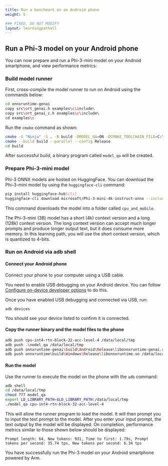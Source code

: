 ```yaml
---
title: Run a benchmark on an Android phone
weight: 5

### FIXED, DO NOT MODIFY
layout: learningpathall
---
```


## Run a Phi-3 model on your Android phone

You can now prepare and run a Phi-3-mini model on your Android smartphone, and view performance metrics:

### Build model runner

First, cross-compile the model runner to run on Android using the commands below:

``` bash
cd onnxruntime-genai
copy src\ort_genai.h examples\c\include\
copy src\ort_genai_c.h examples\c\include\
cd examples\c
```
Run the `cmake` command as shown:

```bash
cmake -G "Ninja" -S . -B build -DMODEL_QA=ON -DCMAKE_TOOLCHAIN_FILE=C:\Users\$env:USERNAME\AppData\Local\Android\Sdk\ndk\27.3.13750724\build\cmake\android.toolchain.cmake -DANDROID_ABI=arm64-v8a -DANDROID_PLATFORM=android-27 -DCMAKE_BUILD_TYPE=Release -DCMAKE_EXE_LINKER_FLAGS="-L../lib"
cmake --build build --parallel --config Release 
cd build
```

After successful build, a binary program called `model_qa` will be created.

### Prepare Phi-3-mini model

Phi-3 ONNX models are hosted on HuggingFace. You can download the Phi-3-mini model by using the `huggingface-cli` command:

``` bash
pip install huggingface-hub[cli]
huggingface-cli download microsoft/Phi-3-mini-4k-instruct-onnx --include cpu_and_mobile/cpu-int4-rtn-block-32-acc-level-4/* --local-dir .
```
This command downloads the model into a folder called `cpu_and_mobile`.

The Phi-3-mini (3B) model has a short (4k) context version and a long (128k) context version. The long context version can accept much longer prompts and produce longer output text, but it does consume more memory. In this learning path, you will use the short context version, which is quantized to 4-bits.


### Run on Android via adb shell

#### Connect your Android phone
Connect your phone to your computer using a USB cable. 

You need to enable USB debugging on your Android device. You can follow [Configure on-device developer options](https://developer.android.com/studio/debug/dev-options) to do this.

Once you have enabled USB debugging and connected via USB, run:

```
adb devices
```

You should see your device listed to confirm it is connected. 

#### Copy the runner binary and the model files to the phone

``` bash
adb push cpu-int4-rtn-block-32-acc-level-4 /data/local/tmp
adb push .\model_qa /data/local/tmp
adb push onnxruntime-genai\build\Android\Release\libonnxruntime-genai.so /data/local/tmp
adb push onnxruntime\build\Windows\Release\libonnxruntime.so /data/local/tmp
```

#### Run the model

Use the runner to execute the model on the phone with the `adb` command:

``` bash
adb shell
cd /data/local/tmp
chmod 777 model_qa
export LD_LIBRARY_PATH=$LD_LIBRARY_PATH:/data/local/tmp
./model_qa cpu-int4-rtn-block-32-acc-level-4
```

This will allow the runner program to load the model. It will then prompt you to input the text prompt to the model. After you enter your input prompt, the text output by the model will be displayed. On completion, performance metrics similar to those shown below should be displayed:

```
Prompt length: 64, New tokens: 931, Time to first: 1.79s, Prompt tokens per second: 35.74 tps, New tokens per second: 6.34 tps
```

You have successfully run the Phi-3 model on your Android smartphone powered by Arm.
